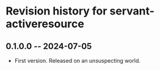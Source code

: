 # Revision history for servant-activeresource

## 0.1.0.0 -- 2024-07-05

* First version. Released on an unsuspecting world.
